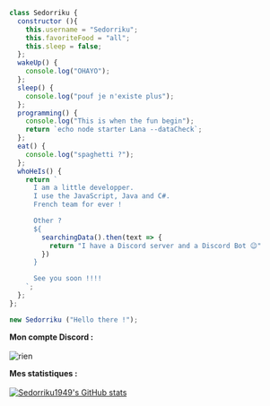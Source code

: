 ```js
class Sedorriku {
  constructor (){
    this.username = "Sedorriku";
    this.favoriteFood = "all";
    this.sleep = false;
  };
  wakeUp() {
    console.log("OHAYO");
  };
  sleep() {
    console.log("pouf je n'existe plus");
  };
  programming() {
    console.log("This is when the fun begin");
    return `echo node starter Lana --dataCheck`;
  };
  eat() {
    console.log("spaghetti ?");
  };
  whoHeIs() {
    return `
      I am a little developper.
      I use the JavaScript, Java and C#.
      French team for ever !

      Other ?
      ${
        searchingData().then(text => {
          return "I have a Discord server and a Discord Bot 😉"
        })
      }

      See you soon !!!!
    `;
  };
};

new Sedorriku ("Hello there !");
```

<strong>Mon compte Discord :</strong></br> </br>
<img src="https://discord.c99.nl/widget/theme-3/782164174821523467.png" alt="rien">

<strong>Mes statistiques :</strong></br> </br>
[![Sedorriku1949's GitHub stats](https://github-readme-stats.vercel.app/api?username=Sedorikku1949&show_icons=true&theme=blueberry)](https://github.com/Sedorikku1949/github-readme-stats)
